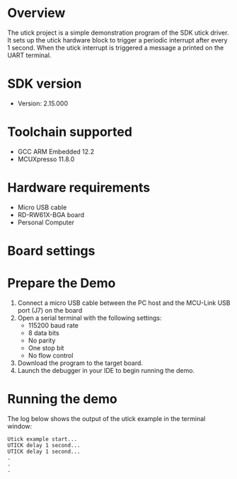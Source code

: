 Overview
========
The utick project is a simple demonstration program of the SDK utick driver. It sets up the utick
hardware block to trigger a periodic interrupt after every 1 second. When the utick interrupt is triggered
a message a printed on the UART terminal.

SDK version
===========
- Version: 2.15.000

Toolchain supported
===================
- GCC ARM Embedded  12.2
- MCUXpresso  11.8.0

Hardware requirements
=====================
- Micro USB cable
- RD-RW61X-BGA board
- Personal Computer

Board settings
==============


Prepare the Demo
================
1.  Connect a micro USB cable between the PC host and the MCU-Link USB port (J7) on the board
2.  Open a serial terminal with the following settings:
    - 115200 baud rate
    - 8 data bits
    - No parity
    - One stop bit
    - No flow control
3.  Download the program to the target board.
4.  Launch the debugger in your IDE to begin running the demo.

Running the demo
================
The log below shows the output of the utick example in the terminal window:
~~~~~~~~~~~~~~~~~~~~~~~~~~~~~~~~~~~
Utick example start...
UTICK delay 1 second...
UTICK delay 1 second...
.
.
.
~~~~~~~~~~~~~~~~~~~~~~~~~~~~~~~~~~~

